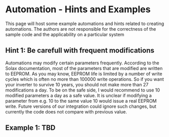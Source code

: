 # Automation - Hints and Examples

This page will host some example automations and hints related to creating automations.
The authors are not responsible for the correctness of the sample code and the applicability on a particular system
## Hint 1: Be carefull with frequent modifications
Automations may modify certain parameters frequently. According to the Solax documentation, most of the parameters that are modified are written to EEPROM. As you may know, EEPROM life is limited by a number of write cycles which is often no more than 100000 write operations.
So if you want your inverter to survive 10 years, you should not make more than 27 modifications a day. To be on the safe side, I would recommend to use 10 modified parameters a day as a safe value.
It is unclear if modifying a parameter from e.g. 10 to the same value 10 would issue a real EEPROM write. Future versions of our integration could ignore such changes, but currently the code does not compare with previous value.

## Example 1: TBD